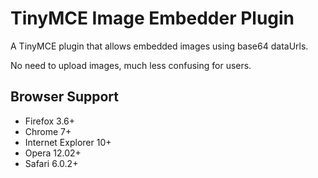 TinyMCE Image Embedder Plugin
=============================

A TinyMCE plugin that allows embedded images using base64 dataUrls. 

No need to upload images, much less confusing for users.

## Browser Support
 	
- Firefox 3.6+
- Chrome 7+
- Internet Explorer 10+
- Opera 12.02+
- Safari 6.0.2+